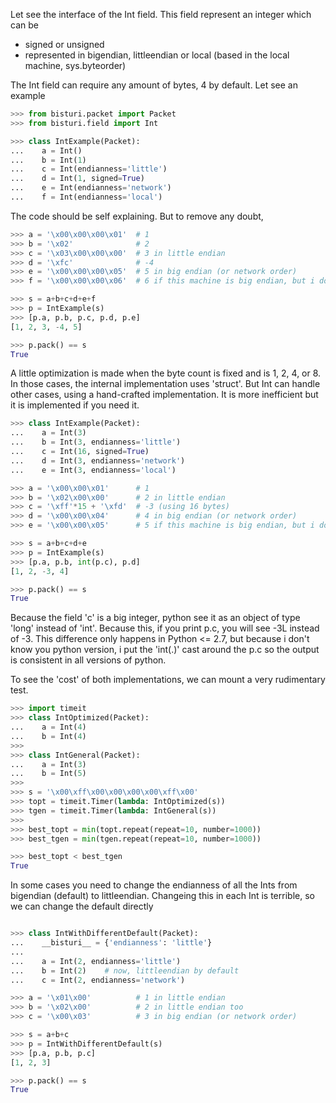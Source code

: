 Let see the interface of the Int field.
This field represent an integer which can be
 - signed or unsigned
 - represented in bigendian, littleendian or local (based in the local machine, sys.byteorder)

The Int field can require any amount of bytes, 4 by default.
Let see an example

```python
>>> from bisturi.packet import Packet
>>> from bisturi.field import Int

>>> class IntExample(Packet):
...    a = Int()
...    b = Int(1)
...    c = Int(endianness='little')
...    d = Int(1, signed=True)
...    e = Int(endianness='network')
...    f = Int(endianness='local')

```

The code should be self explaining. But to remove any doubt,

```python
>>> a = '\x00\x00\x00\x01'  # 1
>>> b = '\x02'              # 2
>>> c = '\x03\x00\x00\x00'  # 3 in little endian
>>> d = '\xfc'              # -4
>>> e = '\x00\x00\x00\x05'  # 5 in big endian (or network order)
>>> f = '\x00\x00\x00\x06'  # 6 if this machine is big endian, but i don't know.

>>> s = a+b+c+d+e+f
>>> p = IntExample(s)
>>> [p.a, p.b, p.c, p.d, p.e]
[1, 2, 3, -4, 5]

>>> p.pack() == s
True

```

A little optimization is made when the byte count is fixed and is 1, 2, 4, or 8.
In those cases, the internal implementation uses 'struct'.
But Int can handle other cases, using a hand-crafted implementation. It is more 
inefficient but it is implemented if you need it.

```python
>>> class IntExample(Packet):
...    a = Int(3)
...    b = Int(3, endianness='little')
...    c = Int(16, signed=True)
...    d = Int(3, endianness='network')
...    e = Int(3, endianness='local')

>>> a = '\x00\x00\x01'      # 1
>>> b = '\x02\x00\x00'      # 2 in little endian
>>> c = '\xff'*15 + '\xfd'  # -3 (using 16 bytes)
>>> d = '\x00\x00\x04'      # 4 in big endian (or network order)
>>> e = '\x00\x00\x05'      # 5 if this machine is big endian, but i don't know.

>>> s = a+b+c+d+e
>>> p = IntExample(s)
>>> [p.a, p.b, int(p.c), p.d]
[1, 2, -3, 4]

>>> p.pack() == s
True

```

Because the field 'c' is a big integer, python see it as an object of type 'long'
instead of 'int'. Because this, if you print p.c, you will see -3L instead of -3.
This difference only happens in Python <= 2.7, but because i don't know you python
version, i put the 'int(.)' cast around the p.c so the output is consistent in all
versions of python.

To see the 'cost' of both implementations, we can mount a very rudimentary test.

```python
>>> import timeit
>>> class IntOptimized(Packet):
...    a = Int(4)
...    b = Int(4)
>>>
>>> class IntGeneral(Packet):
...    a = Int(3)
...    b = Int(5)
>>> 
>>> s = '\x00\xff\x00\x00\x00\x00\xff\x00'
>>> topt = timeit.Timer(lambda: IntOptimized(s))
>>> tgen = timeit.Timer(lambda: IntGeneral(s))
>>>
>>> best_topt = min(topt.repeat(repeat=10, number=1000))
>>> best_tgen = min(tgen.repeat(repeat=10, number=1000))

>>> best_topt < best_tgen
True

```

In some cases you need to change the endianness of all the Ints from bigendian (default)
to littleendian.
Changeing this in each Int is terrible, so we can change the default directly 

```python

>>> class IntWithDifferentDefault(Packet):
...    __bisturi__ = {'endianness': 'little'}
...
...    a = Int(2, endianness='little')
...    b = Int(2)    # now, littleendian by default
...    c = Int(2, endianness='network')

>>> a = '\x01\x00'          # 1 in little endian
>>> b = '\x02\x00'          # 2 in little endian too
>>> c = '\x00\x03'          # 3 in big endian (or network order)

>>> s = a+b+c
>>> p = IntWithDifferentDefault(s)
>>> [p.a, p.b, p.c]
[1, 2, 3]

>>> p.pack() == s
True

```
